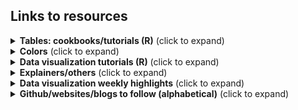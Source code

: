 ## Links to resources

<details>
  <summary><b>Tables: cookbooks/tutorials (R)</b> (click to expand)</summary>

<!-- toc -->

* [RStudio Community Table Gallery](https://www.rstudio.com/blog/rstudio-community-table-gallery/) (lots of tables with #rstats code)  
* [{gt}](https://gt.rstudio.com/), [{gtExtras}](https://jthomasmock.github.io/gtExtras/) 
  * Rich Iannone || Making Beautiful Tables with {gt} || RStudio [YT video](https://www.youtube.com/watch?v=z0UGmMOxl-c)
  * Richard Iannone || {gt} Intendo Game Data Project Walkthrough || RStudio] [YT video](https://www.youtube.com/watch?v=aPRVzk9pvno)
  * {gt} tables using #TidyTuesday data | RStudio: [Digital Publications](https://twitter.com/riannone/status/1511387252903010305), [Crosswords](https://twitter.com/rstudio/status/1529138398849810432), [Eurovision](https://twitter.com/kierisi/status/1534204134215548928) by [Jesse Mostipak](https://twitter.com/kierisi/status/1512798946778886144) and [Richard Iannone](https://twitter.com/riannone)
  * [Embedding custom HTML in gt tables](https://themockup.blog/posts/2020-10-31-embedding-custom-features-in-gt-tables/) by [Tom Mock](https://twitter.com/thomas_mock)
  * [Getting started with {gt} tables](https://nrennie.rbind.io/blog/2022-04-21-getting-started-with-gt-tables/) by [Nicola Rennie](https://twitter.com/nrennie35)
  * [Riding tables with {gt} and {gtExtras} tutorial](https://bjnnowak.netlify.app/2021/10/04/r-beautiful-tables-with-gt-and-gtextras/) by [Benjamin Nowak](https://twitter.com/BjnNowak)
  * Tables ([1](https://twitter.com/thomas_mock/status/1478485656552812549), [2](https://twitter.com/thomas_mock/status/1454213303065096200), [3](https://twitter.com/thomas_mock/status/1440352188102942721), [4](https://twitter.com/thomas_mock/status/1437792802495139852), [5](https://twitter.com/thomas_mock/status/1442541043019390982)) by [Tom Mock](https://twitter.com/thomas_mock)
  *  RStudio table contest 2021 {gt} [tutorial](https://rpubs.com/JackDavison/gt-openair) by [Jack Davison](https://twitter.com/JDavison_) 
  *  RStudio table contest 2020 {gt} [tutorial](https://rpubs.com/kaustav/table_contest_2020) by [Kaustav Sen](https://twitter.com/kustav_sen)
* [reactable](https://glin.github.io/reactable/), [{reactablefmtr}](https://kcuilla.github.io/reactablefmtr/) 
    * [{reactablefmtr} cookbook](https://kcuilla.github.io/reactablefmtr/articles/reactablefmtr_cookbook.html) by [Kyle Cuilla](https://twitter.com/kc_analytics)
    * #TidyTuesday tables ([1](https://twitter.com/schmid_07/status/1480915022041788418), [2](https://twitter.com/schmid_07/status/1488596892242124800)) by [Bill Schmid](https://twitter.com/schmid_07)
    * #TidyTuesday Axios Harris Poll [table](https://twitter.com/geokaramanis/status/1532662340826583040) by [Georgios Karamanis](https://twitter.com/geokaramanis)

<!-- toc -->
 
<!-- tocstop -->
</details>


<details>
  <summary><b>Colors</b> (click to expand)</summary>

<!-- toc -->
* [Lisa Charlotte Muth](https://twitter.com/lisacmuth) in [Datawrapper Blog](https://blog.datawrapper.de/)
  * [An alternative to pink & blue: Colors for gender data](https://blog.datawrapper.de/gendercolor/)
  * [How to pick more beautiful colors for your data visualizations](https://blog.datawrapper.de/beautifulcolors/)
  * [A detailed guide to colors in data vis style guides](https://blog.datawrapper.de/colors-for-data-vis-style-guides/)
  * [When to use sequential and when to use diverging color scales](https://blog.datawrapper.de/diverging-vs-sequential-color-scales/)
* [Very Peri Pantone 2022 Divergence for Data Visualization](https://nightingaledvs.com/very-peri-pantone-2022-divergence-for-data-visualization/) by Theresa-Marie Rhyne (nightingaledvs.com)
* [4 Ways to use colors in ggplot more efficiently](https://albert-rapp.de/post/2022-02-19-ggplot2-color-tips-from-datawrapper/) by [Albert Rapp](https://twitter.com/rappa753)
* Twitter:
  * Moriah Taylor's [Twitter thread](https://twitter.com/moriah_taylor58/status/1395431000977649665?ref_src=twsrc%5Etfw%7Ctwcamp%5Etweetembed%7Ctwterm%5E1395431000977649665%7Ctwgr%5E%7Ctwcon%5Es1_&ref_url=https%3A%2F%2Fwww.r-bloggers.com%2F2021%2F12%2Ftop-21-rstats-tweets-of-2021%2F) on Colors in R
  * Cédric Scherer's [Twitter post](https://twitter.com/CedScherer/status/1426154575858442245) on Extending colors in R 
  * [Idescribled's [Twitter post](https://twitter.com/Indescribled/status/1426315389336686599) on Extending colors in R 
  * Cédric Scherer's [Twitter thread](https://twitter.com/CedScherer/status/1526819424136843264) on color palette examples (sequential, diverging, rainbow, qualitative) 
<!-- toc -->
 
<!-- tocstop -->
</details>    
    
    
<details>
  <summary><b>Data visualization tutorials (R)</b> (click to expand)</summary>

<!-- toc -->
 
* Collection of ggplot2 tutorials by Cédric Scherer [Twitter thread](https://twitter.com/CedScherer/status/1441126976870252548?s=20)
* [Combining inset plots with facets using ggplot](https://clarewest.github.io/blog/post/2019-08-27-combining-inset-plots-with-facets-using-ggplot/) by [Clare West](https://twitter.com/claree_west)
* [Cool Word Clouds in R](https://spencerschien.info/post/data_viz_how_to/dense_word_clouds/) by [Spencer Schien](https://twitter.com/MrPecners)
* [Create an Extended Dumbbell Plot in R with ggplot2](https://toebr.github.io/ggplot2_extended_dumbbell_plot_tutorial/) by [Tobias Stalder](https://twitter.com/toeb18)
* [Creating flowcharts with {ggplot2}](https://nrennie.rbind.io/blog/2022-06-06-creating-flowcharts-with-ggplot2/) by [Nicola Rennie](https://twitter.com/nrennie35/status/1534121769409605637)  
* [Customize the axis scales for individual ggplot facets](https://genchanghsu.github.io/ggGallery/posts/2021-09-11-post-7-customize-the-axis-scales-for-individual-facets/) by Gen-Chang Hsu
* [Exploring other ggplot2 geoms](https://ivelasq.rbind.io/blog/other-geoms/) by [Isabella Velásquez](https://twitter.com/ivelasq3)
* [How to use Fonts and Icons in ggplot](https://albert-rapp.de/post/2022-03-04-fonts-and-icons/) by [Albert Rapp](https://twitter.com/rappa753)
* [How to use multiple colour scales in ggplot with {ggnewscale}](https://gradientdescending.com/how-to-use-multiple-color-scales-in-ggplot-with-ggnewscale/) by [Dan Oehm](https://twitter.com/danoehm/status/1536227644395909120) 
* [Hybrid map: Chloropleth X Time series](https://bjnnowak.netlify.app/2021/09/28/r-hybrid-map-chlorpleth-x-time-series/) by [Benjamin Nowak](https://twitter.com/BjnNowak)
* [Mapping isochrones in {ggplot2}](https://jamiehudson.netlify.app/post/) by [Jamie Hudson](https://twitter.com/Jamie_Bio)
* [Network analysis with {tidygraph}](https://bjnnowak.netlify.app/2021/09/30/r-network-analysis-with-tidygraph/) by [Benjamin Nowak](https://twitter.com/BjnNowak)
* [Plot RGB satellite imagery in true-color with ggplot2 in R](https://medium.com/@tobias.stalder.geo/plot-rgb-satellite-imagery-in-true-color-with-ggplot2-in-r-10bdb0e4dd1f) by [Tobias Stalder](https://twitter.com/toeb18/status/1532455477166194688)
* Route finding (sfnetwork vignettes) [Twitter post](https://twitter.com/quite_grey/status/1411785842520203266) by not quite my grey (@quite_grey)
* Using thumbnails in ggplot2 [Twitter post](https://twitter.com/quite_grey/status/1486294048151326726) by not quite my grey (@quite_grey)
* Recreations
  * [Starting 2022 Off With A Fairly Complex {ggplot2} Recreation Plot](https://rud.is/b/2022/01/04/starting-2022-off-with-a-fairly-complex-ggplot2-recreation-plot/) by [Bob Rudis](https://twitter.com/hrbrmstr)
  * [Recreating the New York Times COVID-19 Spiral Graph](https://bydata.github.io/nyt-corona-spiral-chart/) by [Ansgar Wolsing](https://twitter.com/_ansgar)
* [Storytelling in ggplot using rounded rectangles](https://albert-rapp.de/post/2022-05-01-use-grobs-to-get-rounded-corners/) by by [Albert Rapp](https://twitter.com/rappa753)
* [The R Graph Gallery](https://r-graph-gallery.com/)
  * [Line chart with labels at end of lines](https://r-graph-gallery.com/web-line-chart-with-labels-at-end-of-line.html) by [Cédric Scherer](https://twitter.com/CedScherer) on [R Graph Gallery](https://r-graph-gallery.com/)
  * [Time series with conditional area fill and geofaceting in ggplot2](https://r-graph-gallery.com/web-line-chart-with-labels-at-end-of-line.html) by [Georgios Karamanis](https://twitter.com/geokaramanis) on [R Graph Gallery](https://r-graph-gallery.com/)  
* Visualising distributions
  * {ggdist} [articles](https://mjskay.github.io/ggdist/index.html) by [Matthew Kay](https://twitter.com/mjskay) 
  * {gghalves} [vignette](https://erocoar.github.io/gghalves/) by Frederik Tiedemann
  * [ggdist: Make a Raincloud Plot to Visualize Distribution in ggplot2](https://www.r-bloggers.com/2021/07/ggdist-make-a-raincloud-plot-to-visualize-distribution-in-ggplot2/) by Business Science in R bloggers 
  * [Beyond Bar and Box Plots](https://z3tt.github.io/beyond-bar-and-box-plots/) by [Cédric Scherer](https://twitter.com/CedScherer)
  * [Visualising distributions with raincloud plots (and how to create them with ggplot2)](https://www.cedricscherer.com/2021/06/06/visualizing-distributions-with-raincloud-plots-and-how-to-create-them-with-ggplot2/)
  * Nicola Rennie's [twitter post](https://twitter.com/nrennie35/status/1514996175753125888) for #30DayChartChallenge #Day15 
* Visualising uncertainty 
  * [Uncertainty Examples](https://github.com/mjskay/uncertainty-examples) by [Matthew Kay](https://twitter.com/mjskay)
  * Tidydata and Bayesian analysis making uncertainty visualization fun ([Youtube video](https://www.youtube.com/watch?v=vqzO-9LSoG4&t=2s))
  * A biased tour of uncertainty visualization zoo ([Youtube video](https://www.youtube.com/watch?v=E1kSnWvqCw0&t=1780s))
  * [Visualizing the Uncertainty in Data](https://flowingdata.com/2018/01/08/visualizing-the-uncertainty-in-data/) by [Nathan Yau](http://twitter.com/flowingdata)
  * [16 Visualizing uncertainty](https://clauswilke.com/dataviz/visualizing-uncertainty.html) in [Fundamentals of Data Visualization book by Claus O. Wilke](https://clauswilke.com/dataviz/)
 <!-- toc -->
 
<!-- tocstop -->
</details> 

<details>
  <summary><b>Explainers/others</b> (click to expand)</summary>

<!-- toc -->
* #TidyTuesday screencasts, [R Screencasts](https://www.rscreencasts.com/)
* A curated list of awesome rayshader and rayrender resources and shiny things on [github](https://github.com/marcosci/awesome-rayshader-rayrender) by [Marco Sciaini](https://twitter.com/shinysci)
* [Analysis of the voting patterns with widyr](https://twitter.com/juliasilge/status/1532862734487785474) by [Julia Silge](https://twitter.com/juliasilge)
* [dataviz-inspiration.com](https://www.dataviz-inspiration.com/) by [Yan Holtz @R_Graph_Gallery](https://twitter.com/R_Graph_Gallery)
* [Creating a blog with Quarto in 10 steps](https://beamilz.com/posts/2022-06-05-creating-a-blog-with-quarto/) by [Beatriz Milz](https://twitter.com/BeaMilz/status/1533534492702408704)
* Data viz challenges
    * 30DayChartChallenge 2022 [website](https://30daychartchallenge.org/twentytwo/)
    * 30DayChartChallenge 2021: rstats edition [github](https://github.com/dominicroye/rstats-chart-challenge-2021)
    * 30DayMapChallenge [website](https://30daymapchallenge.com/)
    * 30DayMapChallenge 2022 rstats map gallery [website](https://david.frigge.nz/3RDayMapChallenge/maps.html) 
* [Expansion for discrete scale](https://github.com/ch-bu/ggplot2-fundamentals/blob/main/cheatsheets/09_ggplot2_fundamentals_cheatsheet_expansion_discrete.pdf) by [Christian Burkhart](https://twitter.com/ChBurkhartk)
* [Free DataViz Tools & Resources](https://policyviz.com/2022/02/14/free-dataviz-tools-resources/) blog post on [Policy Viz](https://policyviz.com/) 
* [Mistakes, we’ve drawn a few](https://medium.economist.com/mistakes-weve-drawn-a-few-8cdd8a42d368) article by Sarah Leo
* [R vs Python — Live Stream Analysis](https://amitlevinson.com/blog/r-and-python/) by [Amit Grinson @Amit_Levinson](https://twitter.com/Amit_Levinson/status/1532439223952887812)
* [RMarkdown for Reproducible Reporting](https://twitter.com/thomas_mock/status/1519405395177086983) by [Tom Mock](https://twitter.com/thomas_mock)
* [Relative coordinates or NPC in ggplot2](https://www.christophenicault.com/post/npc_ggplot2/) by [Christophe Nicault](https://twitter.com/cnicault)
* [Script](https://twitter.com/thomas_mock/status/1531318119016370177) to get all the functions in a #RStats package and their arguments by Tom Mock (@thomas_mock)
* [Sharing nice code with addins and IDE tools](https://luisdva.github.io/rstats/cleaner-code/) by [Luis D. Verde Arregoitia](https://twitter.com/LuisDVerde)
* [Slides on redundant coding](https://twitter.com/ClausWilke/status/1382451822053314562) by [Claus Wilke](https://twitter.com/ClausWilke)  
* [Understanding text size and resolution in ggplot2](https://www.christophenicault.com/post/understand_size_dimension_ggplot2/) by [Christophe Nicault](https://twitter.com/cnicault)
* Twitter:
  * Cara Thompson's [Twitter thread](https://twitter.com/cararthompson/status/1511812876016799758) on rstats tips for #30DayChartChallenge
  * Cédric Scherer's [Twitter thread](https://twitter.com/CedScherer/status/1493345985958924291) on annotations.
  * Cédric Scherer's [Twitter thread](https://twitter.com/CedScherer/status/1513997439157649408) #30DayChartChallenge #Day12 theme day: Economist theme, contains data visualization comparisions 
  * Colin Angus's [Twitter thread](https://twitter.com/VictimOfMaths/status/1514220648524046340) on his #30DayChartChallenge #Day12 data visualization thought process.
  * François Valentin's [Twitter thread](https://twitter.com/valen10francois/status/1524040709862576131?s=21&t=TRQljRvuYXzrmKPaNZ3djQ) on old historic maps overlap with modern political maps (h/t [Georgios Karamanis](https://twitter.com/geokaramanis))
  * [@WeAreRLadies](https://twitter.com/WeAreRLadies) tips/ideas/analysis 
    * [day 1](https://twitter.com/WeAreRLadies/status/1515876540394852354), [day 2](https://twitter.com/WeAreRLadies/status/1516256907836674053), [day 3](https://twitter.com/WeAreRLadies/status/1516671536497045506), [day 4](https://twitter.com/WeAreRLadies/status/1516997091109015552), [day 5](https://twitter.com/WeAreRLadies/status/1517402976062967808), [day 6](https://twitter.com/WeAreRLadies/status/1517749920262160384) twitter thread
        * [Code](https://github.com/emitanaka/wearerladies) on Github

 <!-- toc -->
 
<!-- tocstop -->
</details>     

<details>
  <summary><b>Data visualization weekly highlights</b> (click to expand)</summary>

<!-- toc -->  

* [AnyChart DataViz Weekly](https://www.anychart.com/blog/category/data-visualization-weekly/)
* [Datawrapper Dispatch](https://blog.datawrapper.de/category/data-vis-dispatch/)
* [Navigating The Dataverse By ANNAPURANI VAIDYANATHAN](https://www.getrevue.co/profile/NavigatingTheDataverse)
* [The Moksha Roundup](https://mokshadata.studio/roundup/)
* [R Weekly](https://rweekly.org/) 

 <!-- toc -->
 
<!-- tocstop -->
</details>  

<details>
  <summary><b>Github/websites/blogs to follow (alphabetical)</b> (click to expand)</summary>

<!-- toc -->  

* Abdoul Madjid [Github](https://github.com/AbdoulMa)
* Albert Rapp [Website](https://albert-rapp.de/post/)
* Amit Levinson [Github](https://github.com/AmitLevinson), [blog](https://amitlevinson.com/)
* Andy Baker [Github](https://github.com/AndyABaker)
* Ansgar Wolsing [Github](https://github.com/bydata)
* Benjamin Nowak [Github](https://github.com/BjnNowak), [blog](https://bjnnowak.netlify.app/) 
* Cara Thompson [Github](https://github.com/cararthompson)
* Cédric Scherer [Github](https://github.com/z3tt), [blog](https://www.cedricscherer.com/)
* Charlie Gallagher [Github](https://github.com/charlie-gallagher)
* Christian Gebhard [Github](https://github.com/nucleic-acid) ,[blog](https://jollydata.blog/blog.html)
* Christophe Nicault [Github](https://github.com/cnicault), [website](https://www.christophenicault.com/articles/) 
* Colin Angus [Github](https://github.com/VictimOfMaths)
* Dan @FilmicAesthetic [Github](https://github.com/filmicaesthetic)
* Daniel Oehm [website](http://gradientdescending.com/)
* Dr. Dominic Royé [Github](https://github.com/dominicroye), [blog](https://dominicroye.github.io/en/)
* Federica Gazzelloni [Github](https://github.com/Fgazzelloni), [blog](https://federicagazzelloni.netlify.app/blog/)
* Fiona Lee [Github](https://github.com/fi-lees) for #TidyTuesday data visualization walkthroughs
* Georgios Karamanis [Github](https://github.com/gkaramanis), [blog](https://karaman.is/blog)
* Hugh Graham [Github](https://github.com/h-a-graham)
* Ícaro Bernardes [Github](https://github.com/IcaroBernardes)
* Iker Rivas-González [Github](https://github.com/rivasiker)
* Isabella Velásquez [blog](https://ivelasq.rbind.io/)
* Isaac Arroyo [Github](https://github.com/isaacarroyov)
* Jack Davison [Github](https://github.com/jack-davison)
* Jake Kaupp [Github](https://github.com/jkaupp)
* Jamie Hudson [Github](https://github.com/HudsonJamie), [website](https://jamiehudson.netlify.app/post/)
* Javier Tamayo-Leiva [Github](https://github.com/TamayoLeivaJ)
* Jonathan Kitt [Github](https://github.com/KittJonathan)
* Julia Silge [blog](https://juliasilge.com/blog/)
* Katie Press [blog](https://kpress.dev/blog/tidy-tuesday-nyt-bestsellers/)
* Kaustav Sen [Github](https://github.com/kaustavSen)
* Kyle Cuilla [website](https://uncharteddata.netlify.app/)
* Lisa DeBruine [#30DayChartChallenge tutorials](https://debruine.github.io/30DCC-2022/)
* Lisa Lendway [blog](https://lisalendway.netlify.app/blog.html)
* Luis D. Verde Arregoitia [website](https://luisdva.github.io/)
* Luis Freites [Github](https://github.com/luisfrein), [blog](https://luisdva.github.io/)
* Margaret Siple [Github](https://github.com/mcsiple)
* Milos Popovic [blog](https://milospopovic.net/blog/) for map tutorials 
* Near and Distant [Github](https://github.com/NearAndDistant), [blog](https://nearanddistant.co.uk/)
* Nicola Rennie [Github](https://github.com/nrennie), [blog](https://nrennie.rbind.io/blog/)
* Pablo Alvarez [Github](https://github.com/Pablo-Alvarez-Baeza)
* Richard Vogg [Github](https://github.com/richardvogg), [blog](https://r-vogg-blog.netlify.app/)
* Shannon Pileggi [PipingHotData - blog](https://www.pipinghotdata.com/blog.html)
* Spencer Schien [Github](https://github.com/Pecners), [website](https://spencerschien.info/)
* Tanya Shapiro [Github](https://github.com/tashapiro), [website](https://www.tanyashapiro.com/interactive-visuals)
* Thom-Ivar van Dijk [Github](https://github.com/TIvanDijk)
* Tom Mock [Github](https://github.com/jthomasmock), [The Mockup Blog](https://themockup.blog) 
 
 <!-- toc -->
 
<!-- tocstop -->
</details>  
